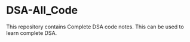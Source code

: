 # DSA-All_Code
This repository contains Complete DSA code notes. This can be used to learn complete DSA.
